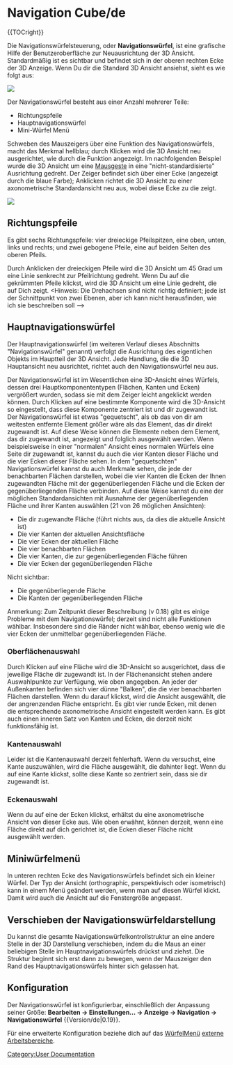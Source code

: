 # Navigation Cube/de







{{TOCright}}

Die Navigationswürfelsteuerung, oder **Navigationswürfel**, ist eine grafische Hilfe der Benutzeroberfläche zur Neuausrichtung der 3D Ansicht. Standardmäßig ist es sichtbar und befindet sich in der oberen rechten Ecke der 3D Anzeige. Wenn Du dir die Standard 3D Ansicht ansiehst, sieht es wie folgt aus:

![](images/FreeCAD-v0-18-NavCube_Axonometric.png )

Der Navigationswürfel besteht aus einer Anzahl mehrerer Teile:

-   Richtungspfeile
-   Hauptnavigationswürfel
-   Mini-Würfel Menü

Schweben des Mauszeigers über eine Funktion des Navigationswürfels, macht das Merkmal hellblau; durch Klicken wird die 3D Ansicht neu ausgerichtet, wie durch die Funktion angezeigt. Im nachfolgenden Beispiel wurde die 3D Ansicht um eine [Mausgeste](Mouse_Model/de.md) in eine \"nicht-standardisierte\" Ausrichtung gedreht. Der Zeiger befindet sich über einer Ecke (angezeigt durch die blaue Farbe); Anklicken richtet die 3D Ansicht zu einer axonometrische Standardansicht neu aus, wobei diese Ecke zu die zeigt.

![](images/FreeCAD-v0-18-NavCube_SelectCorner.png )

## Richtungspfeile

Es gibt sechs Richtungspfeile: vier dreieckige Pfeilspitzen, eine oben, unten, links und rechts; und zwei gebogene Pfeile, eine auf beiden Seiten des oberen Pfeils.

Durch Anklicken der dreieckigen Pfeile wird die 3D Ansicht um 45 Grad um eine Linie senkrecht zur Pfeilrichtung gedreht. Wenn Du auf die gekrümmten Pfeile klickst, wird die 3D Ansicht um eine Linie gedreht, die auf Dich zeigt. \<Hinweis: Die Drehachsen sind nicht richtig definiert; jede ist der Schnittpunkt von zwei Ebenen, aber ich kann nicht herausfinden, wie ich sie beschreiben soll \--\>

## Hauptnavigationswürfel

Der Hauptnavigationswürfel (im weiteren Verlauf dieses Abschnitts \"Navigationswürfel\" genannt) verfolgt die Ausrichtung des eigentlichen Objekts im Hauptteil der 3D Ansicht. Jede Handlung, die die 3D Hauptansicht neu ausrichtet, richtet auch den Navigationswürfel neu aus.

Der Navigationswürfel ist im Wesentlichen eine 3D-Ansicht eines Würfels, dessen drei Hauptkomponententypen (Flächen, Kanten und Ecken) vergrößert wurden, sodass sie mit dem Zeiger leicht angeklickt werden können. Durch Klicken auf eine bestimmte Komponente wird die 3D-Ansicht so eingestellt, dass diese Komponente zentriert ist und dir zugewandt ist. Der Navigationswürfel ist etwas \"gequetscht\", als ob das von dir am weitesten entfernte Element größer wäre als das Element, das dir direkt zugewandt ist. Auf diese Weise können die Elemente neben dem Element, das dir zugewandt ist, angezeigt und folglich ausgewählt werden. Wenn beispielsweise in einer \"normalen\" Ansicht eines normalen Würfels eine Seite dir zugewandt ist, kannst du auch die vier Kanten dieser Fläche und die vier Ecken dieser Fläche sehen. In dem \"gequetschten\" Navigationswürfel kannst du auch Merkmale sehen, die jede der benachbarten Flächen darstellen, wobei die vier Kanten die Ecken der Ihnen zugewandten Fläche mit der gegenüberliegenden Fläche und die Ecken der gegenüberliegenden Fläche verbinden. Auf diese Weise kannst du eine der möglichen Standardansichten mit Ausnahme der gegenüberliegenden Fläche und ihrer Kanten auswählen (21 von 26 möglichen Ansichten):

-   Die dir zugewandte Fläche (führt nichts aus, da dies die aktuelle Ansicht ist)
-   Die vier Kanten der aktuellen Ansichtsfläche
-   Die vier Ecken der aktuellen Fläche
-   Die vier benachbarten Flächen
-   Die vier Kanten, die zur gegenüberliegenden Fläche führen
-   Die vier Ecken der gegenüberliegenden Fläche

Nicht sichtbar:

-   Die gegenüberliegende Fläche
-   Die Kanten der gegenüberliegenden Fläche

Anmerkung: Zum Zeitpunkt dieser Beschreibung (v 0.18) gibt es einige Probleme mit dem Navigationswürfel; derzeit sind nicht alle Funktionen wählbar. Insbesondere sind die Ränder nicht wählbar, ebenso wenig wie die vier Ecken der unmittelbar gegenüberliegenden Fläche.

### Oberflächenauswahl

Durch Klicken auf eine Fläche wird die 3D-Ansicht so ausgerichtet, dass die jeweilige Fläche dir zugewandt ist. In der Flächenansicht stehen andere Auswahlpunkte zur Verfügung, wie oben angegeben. An jeder der Außenkanten befinden sich vier dünne \"Balken\", die die vier benachbarten Flächen darstellen. Wenn du darauf klickst, wird die Ansicht ausgewählt, die der angrenzenden Fläche entspricht. Es gibt vier runde Ecken, mit denen die entsprechende axonometrische Ansicht eingestellt werden kann. Es gibt auch einen inneren Satz von Kanten und Ecken, die derzeit nicht funktionsfähig ist.

### Kantenauswahl

Leider ist die Kantenauswahl derzeit fehlerhaft. Wenn du versuchst, eine Kante auszuwählen, wird die Fläche ausgewählt, die dahinter liegt. Wenn du auf eine Kante klickst, sollte diese Kante so zentriert sein, dass sie dir zugewandt ist.

### Eckenauswahl

Wenn du auf eine der Ecken klickst, erhältst du eine axonometrische Ansicht von dieser Ecke aus. Wie oben erwähnt, können derzeit, wenn eine Fläche direkt auf dich gerichtet ist, die Ecken dieser Fläche nicht ausgewählt werden.

## Miniwürfelmenü

In unteren rechten Ecke des Navigationswürfels befindet sich ein kleiner Würfel. Der Typ der Ansicht (orthographic, perspektivisch oder isometrisch) kann in einem Menü geändert werden, wenn man auf diesen Würfel klickt. Damit wird auch die Ansicht auf die Fenstergröße angepasst.

## Verschieben der Navigationswürfeldarstellung 

Du kannst die gesamte Navigationswürfelkontrollstruktur an eine andere Stelle in der 3D Darstellung verschieben, indem du die Maus an einer beliebigen Stelle im Hauptnavigationswürfels drückst und ziehst. Die Struktur beginnt sich erst dann zu bewegen, wenn der Mauszeiger den Rand des Hauptnavigationswürfels hinter sich gelassen hat.

## Konfiguration

Der Navigationswürfel ist konfigurierbar, einschließlich der Anpassung seiner Größe: **Bearbeiten → Einstellungen... → Anzeige → Navigation → Navigationswürfel** {{Version/de|0.19}}.

Für eine erweiterte Konfiguration beziehe dich auf das [WürfelMenü](Interface_Customization/de#CubeMenu.md) [externe Arbeitsbereiche](External_workbenches/de.md).







[Category:User Documentation](Category:User_Documentation.md)
